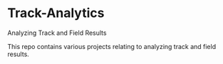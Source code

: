 # Track-Analytics
Analyzing Track and Field Results

This repo contains various projects relating to analyzing track and field results.
